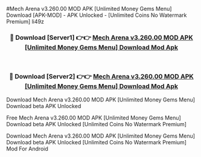 #Mech Arena v3.260.00 MOD APK [Unlimited Money Gems Menu] Download [APK-MOD] - APK Unlocked - [Unlimited Coins No Watermark Premium] li49z



<div align="center">

<h3>🔴 Download [Server1] 👉👉 <a href="https://momento.my/?title=Mech_Arena_v3.260.00_MOD_APK_[Unlimited_Money_Gems_Menu]_Download">Mech Arena v3.260.00 MOD APK [Unlimited Money Gems Menu] Download Mod Apk</a></h3><br>

<h3>🔴 Download [Server2] 👉👉 <a href="https://momento.my/?title=Mech_Arena_v3.260.00_MOD_APK_[Unlimited_Money_Gems_Menu]_Download">Mech Arena v3.260.00 MOD APK [Unlimited Money Gems Menu] Download Mod Apk</a></h3>
</div>



Download Mech Arena v3.260.00 MOD APK [Unlimited Money Gems Menu] Download beta APK Unlocked

Free Mech Arena v3.260.00 MOD APK [Unlimited Money Gems Menu] Download beta APK Unlocked [Unlimited Coins No Watermark Premium]

Download Mech Arena v3.260.00 MOD APK [Unlimited Money Gems Menu] Download beta APK Unlocked [Unlimited Coins No Watermark Premium] Mod For Android
